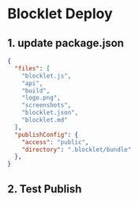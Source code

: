 # Blocklet Deploy

## 1. update package.json

```json
{
  "files": [
    "blocklet.js",
    "api",
    "build",
    "logo.png",
    "screenshots",
    "blocklet.json",
    "blocklet.md"
  ],
  "publishConfig": {
    "access": "public",
    "directory": ".blocklet/bundle"
  },
}
```

## 2. Test Publish
